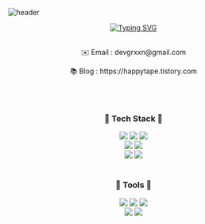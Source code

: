 ![header](https://capsule-render.vercel.app/api?type=venom&height=300&color=gradient&text=grxxn's%20github&textBg=false&animation=fadeIn)

<div align="center">  
  <a href="https://git.io/typing-svg"><img src="https://readme-typing-svg.demolab.com?font=Fira+Code&pause=1000&color=F7F7F7&center=true&random=false&width=435&lines=%F0%9F%91%A9%E2%80%8D%F0%9F%92%BB+3%EB%85%84%EC%B0%A8+%EC%9B%B9+%EA%B0%9C%EB%B0%9C%EC%9E%90+%EC%A0%84%EC%98%81%EC%A3%BC%EC%9E%85%EB%8B%88%EB%8B%A4+%F0%9F%91%A9%E2%80%8D%F0%9F%92%BB" alt="Typing SVG" /></a>
</div>

<br/>

<div align="center">
  <p>✉️ Email : devgrxxn@gmail.com</p>
  <p>📚 Blog : https://happytape.tistory.com</p>
</div>

<br/><br/>

<h3 align="center">💎 Tech Stack 💎</h3>
<div align="center">
  <img src="https://img.shields.io/badge/react-20232a.svg?style=for-the-badge&logo=react&logoColor=61DAFB" />
  <img src="https://img.shields.io/badge/javascript-F7DF1E.svg?style=for-the-badge&logo=javascript&logoColor=20232a" />
  <img src="https://img.shields.io/badge/typescript-3178C6.svg?style=for-the-badge&logo=typescript&logoColor=20232a" />
  <br/>
  <img src="https://img.shields.io/badge/redux-764ABC.svg?style=for-the-badge&logo=redux&logoColor=ddd" />
  <img src="https://img.shields.io/badge/styledcomponents-DB7093.svg?style=for-the-badge&logo=styledcomponents&logoColor=ddd" />
  <br/>
  <img src="https://img.shields.io/badge/html-E34F26.svg?style=for-the-badge&logo=html5&logoColor=ddd" />
  <img src="https://img.shields.io/badge/css-1572B6.svg?style=for-the-badge&logo=css3&logoColor=ddd" />
</div>

<br/>

<h3 align="center">🔧 Tools 🔧</h3>
<div align="center">
  <img src="https://img.shields.io/badge/vscode-5C2D91.svg?style=for-the-badge&logo=visualstudio&logoColor=ddd" />
  <img src="https://img.shields.io/badge/gitlab-FC6D26.svg?style=for-the-badge&logo=gitlab&logoColor=ddd" />
  <img src="https://img.shields.io/badge/git-F05032.svg?style=for-the-badge&logo=git&logoColor=ddd" />
  <br/>
  <img src="https://img.shields.io/badge/slack-4A154B.svg?style=for-the-badge&logo=slack&logoColor=ddd" />
  <img src="https://img.shields.io/badge/redmine-B32024.svg?style=for-the-badge&logo=redmine&logoColor=ddd" />
</div>

<br/>
